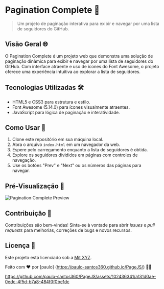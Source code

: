 # Pagination Complete 📑

> Um projeto de paginação interativa para exibir e navegar por uma lista de seguidores do GitHub.

## Visão Geral 🌐

O Pagination Complete é um projeto web que demonstra uma solução de paginação dinâmica para exibir e navegar por uma lista de seguidores do GitHub. Com interface atraente e uso de ícones do Font Awesome, o projeto oferece uma experiência intuitiva ao explorar a lista de seguidores.

## Tecnologias Utilizadas 🛠️

- HTML5 e CSS3 para estrutura e estilo.
- Font Awesome (5.14.0) para ícones visualmente atraentes.
- JavaScript para lógica de paginação e interatividade.

## Como Usar 📖

1. Clone este repositório em sua máquina local.
2. Abra o arquivo `index.html` em um navegador da web.
3. Espere pelo carregamento enquanto a lista de seguidores é obtida.
4. Explore os seguidores divididos em páginas com controles de navegação.
5. Use os botões "Prev" e "Next" ou os números das páginas para navegar.

## Pré-Visualização 📸

![Pagination Complete Preview](
https://github.com/paulo-santos360/PageJS/assets/102436341/a131d0ae-0edc-4f5d-b7a8-484f0f0be1dc
)

## Contribuição 🤝

Contribuições são bem-vindas! Sinta-se à vontade para abrir _issues_ e _pull requests_ para melhorias, correções de bugs e novos recursos.

## Licença 📄

Este projeto está licenciado sob a [Mit XYZ](https://pt.wikipedia.org/wiki/Licen%C3%A7a_MIT).

Feito com ❤️ por [paulo] (https://paulo-santos360.github.io/PageJS/) 👨‍💻

https://github.com/paulo-santos360/PageJS/assets/102436341/a131d0ae-0edc-4f5d-b7a8-484f0f0be1dc
